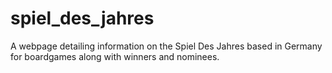 # spiel_des_jahres
A webpage detailing information on the Spiel Des Jahres based in Germany for boardgames along with winners and nominees.
